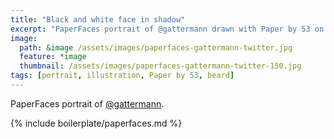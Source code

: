 ```yaml
---
title: "Black and white face in shadow"
excerpt: "PaperFaces portrait of @gattermann drawn with Paper by 53 on an iPad."
image: 
  path: &image /assets/images/paperfaces-gattermann-twitter.jpg 
  feature: *image
  thumbnail: /assets/images/paperfaces-gattermann-twitter-150.jpg
tags: [portrait, illustration, Paper by 53, beard]
---
```


PaperFaces portrait of [@gattermann](http://twitter.com/gattermann).

{% include boilerplate/paperfaces.md %}
